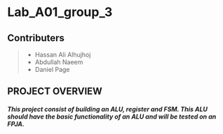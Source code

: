 # Lab_A01_group_3

## Contributers
> - Hassan Ali Alhujhoj
> - Abdullah Naeem 
> - Daniel Page

## PROJECT OVERVIEW
#####    This project consist of building an ALU, register and FSM. This ALU should have the basic functionality of an ALU and will be tested on an FPJA.